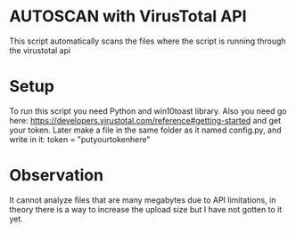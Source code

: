 # AUTOSCAN with VirusTotal API

This script automatically scans the files where the script is running through the virustotal api

# Setup 
To run this script you need Python and win10toast library. Also you need go here: https://developers.virustotal.com/reference#getting-started and get your token. Later make a file in the same folder as it named config.py, and write in it: token = "putyourtokenhere" 

# Observation
It cannot analyze files that are many megabytes due to API limitations, 
in theory there is a way to increase the upload size but I have not gotten to it yet.
